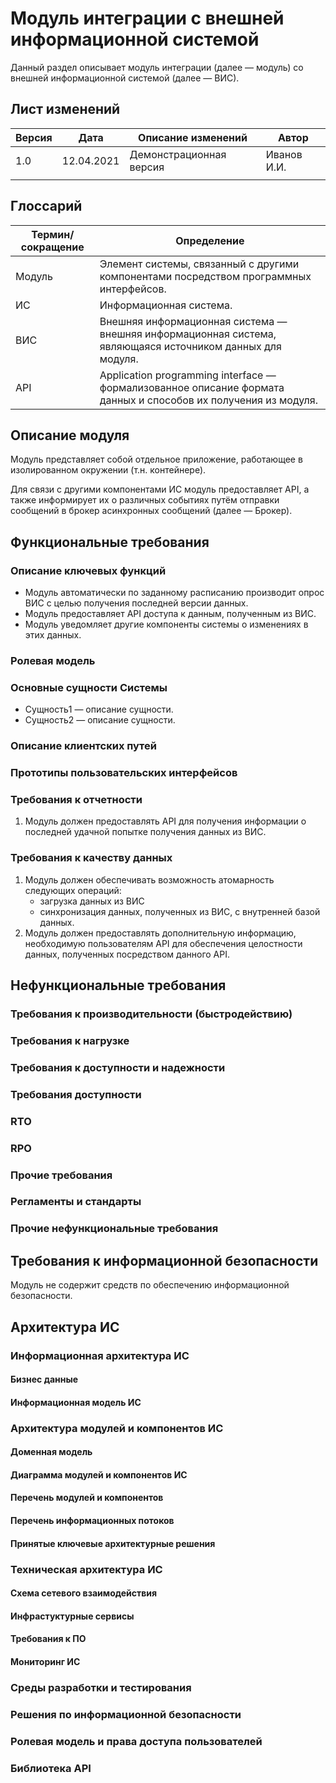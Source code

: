 # Модуль интеграции с внешней информационной системой

Данный раздел описывает модуль интеграции (далее — модуль) со внешней информационной системой (далее — ВИС).

## Лист изменений

| Версия | Дата  | Описание изменений | Автор |
|---|---|---|---|
| 1.0 | 12.04.2021 | Демонстрационная версия | Иванов И.И. |
| |

## Глоссарий

| Термин/сокращение | Определение |
|---|---|
| Модуль | Элемент системы, связанный с другими компонентами посредством программных интерфейсов. |
| ИС | Информационная система. |
| ВИС | Внешняя информационная система — внешняя информационная система, являющаяся источником данных для модуля. |
| API | Application programming interface — формализованное описание формата данных и способов их получения из модуля. |

## Описание модуля

Модуль представляет собой отдельное приложение, работающее в изолированном окружении (т.н. контейнере).

Для связи с другими компонентами ИС модуль предоставляет API, а также информирует их о различных событиях путём отправки
сообщений в брокер асинхронных сообщений (далее — Брокер).

## Функциональные требования

### Описание ключевых функций

* Модуль автоматически по заданному расписанию производит опрос ВИС с целью получения последней версии данных.
* Модуль предоставляет API доступа к данным, полученным из ВИС.
* Модуль уведомляет другие компоненты системы о изменениях в этих данных.

### Ролевая модель

### Основные сущности Системы

* Сущность1 — описание сущности.
* Сущность2 — описание сущности.

### Описание клиентских путей

### Прототипы пользовательских интерфейсов

### Требования к отчетности

1. Модуль должен предоставлять API для получения информации о последней удачной попытке получения данных из ВИС.

### Требования к качеству данных

1. Модуль должен обеспечивать возможность атомарность следующих операций:
   * загрузка данных из ВИС
   * синхронизация данных, полученных из ВИС, с внутренней базой данных.
2. Модуль должен предоставлять дополнительную информацию, необходимую пользователям API для обеспечения целостности
   данных, полученных посредством данного API.

## Нефункциональные требования

### Требования к производительности (быстродействию)

### Требования к нагрузке

### Требования к доступности и надежности

### Требования доступности

### RTO

### RPO

### Прочие требования

### Регламенты и стандарты

### Прочие нефункциональные требования

## Требования к информационной безопасности

Модуль не содержит средств по обеспечению информационной безопасности.

## Архитектура ИС

### Информационная архитектура ИС

#### Бизнес данные

#### Информационная модель ИС

### Архитектура модулей и компонентов ИС

#### Доменная модель

#### Диаграмма модулей и компонентов ИС

#### Перечень модулей и компонентов

#### Перечень информационных потоков

#### Принятые ключевые архитектурные решения

### Техническая архитектура ИС

#### Схема сетевого взаимодействия

#### Инфрастуктурные сервисы

#### Требования к ПО

#### Мониторинг ИС

### Среды разработки и тестирования

### Решения по информационной безопасности

### Ролевая модель и права доступа пользователей

### Библиотека API
